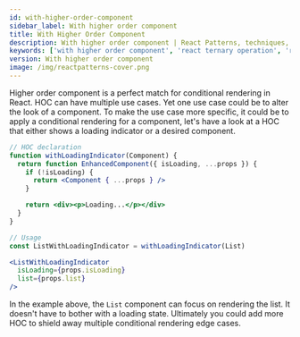 ```yaml
---
id: with-higher-order-component
sidebar_label: With higher order component
title: With Higher Order Component
description: With higher order component | React Patterns, techniques, tips and tricks in development for Ract developer.
keywords: ['with higher order component', 'react ternary operation', 'reactpatterns', 'react patterns', 'reactjspatterns', 'reactjs patterns', 'react', 'reactjs', 'react techniques', 'react tips and tricks']
version: With higher order component
image: /img/reactpatterns-cover.png
---
```


Higher order component is a perfect match for conditional rendering in React. HOC can have multiple use cases. Yet one use case could be to alter the look of a component. To make the use case more specific, it could be to apply a conditional rendering for a component, let's have a look at a HOC that either shows a loading indicator or a desired component.

```jsx
// HOC declaration
function withLoadingIndicator(Component) {
  return function EnhancedComponent({ isLoading, ...props }) {
    if (!isLoading) {
      return <Component { ...props } />
    }

    return <div><p>Loading...</p></div>
  }
}

// Usage
const ListWithLoadingIndicator = withLoadingIndicator(List)

<ListWithLoadingIndicator
  isLoading={props.isLoading}
  list={props.list}
/>
```

In the example above, the `List` component can focus on rendering the list. It doesn't have to bother with a loading state. Ultimately you could add more HOC to shield away multiple conditional rendering edge cases.
